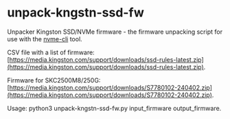 # unpack-kngstn-ssd-fw
Unpacker Kingston SSD/NVMe firmware - the firmware unpacking script for use with the [nvme-cli](https://github.com/linux-nvme/nvme-cli) tool.

CSV file with a list of firmware: [https://media.kingston.com/support/downloads/ssd-rules-latest.zip](https://media.kingston.com/support/downloads/ssd-rules-latest.zip).

Firmware for SKC2500M8/250G: [https://media.kingston.com/support/downloads/S7780102-240402.zip](https://media.kingston.com/support/downloads/S7780102-240402.zip).

Usage: python3 unpack-kngstn-ssd-fw.py input_firmware output_firmware.
